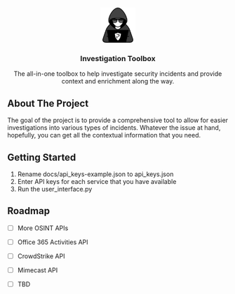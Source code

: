 <div id="top"></div>


<br />
<div align="center">
  <a href="https://github.com/BrandonGrover/investigation_toolbox">
    <img src="investigation_toolbox/docs/logo.png" alt="Logo" width="80" height="80">
  </a>
<h3 align="center">Investigation Toolbox</h3>
  <p align="center">
    The all-in-one toolbox to help investigate security incidents and provide context and enrichment along the way.
    <br />
  </p>
</div>




## About The Project

<p>The goal of the project is to provide a comprehensive tool to allow for easier investigations into various types of incidents. Whatever the issue at hand, hopefully, you can get all the contextual information that you need.</p>





## Getting Started

1. Rename docs/api_keys-example.json to api_keys.json
2. Enter API keys for each service that you have available
3. Run the user_interface.py




## Roadmap

- [ ] More OSINT APIs
- [ ] Office 365 Activities API
- [ ] CrowdStrike API
- [ ] Mimecast API
- [ ] TBD


<!-- <p align="right">(<a href="#top">Back to top</a>)</p> --!>
